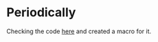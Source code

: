 # Periodically

Checking the code [here](https://stackoverflow.com/questions/32085258/how-to-run-some-code-every-few-hours-in-phoenix-framework) and created a macro for it.
